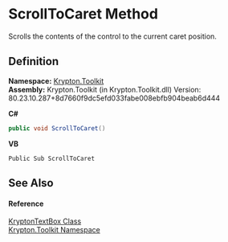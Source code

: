 # ScrollToCaret Method


Scrolls the contents of the control to the current caret position.



## Definition
**Namespace:** <a href="79d2eac2-21f4-54ff-7552-b20c33c30600.md">Krypton.Toolkit</a>  
**Assembly:** Krypton.Toolkit (in Krypton.Toolkit.dll) Version: 80.23.10.287+8d7660f9dc5efd033fabe008ebfb904beab6d444

**C#**
``` C#
public void ScrollToCaret()
```
**VB**
``` VB
Public Sub ScrollToCaret
```



## See Also


#### Reference
<a href="bafb1891-da9d-07a1-9249-da755c1768d7.md">KryptonTextBox Class</a>  
<a href="79d2eac2-21f4-54ff-7552-b20c33c30600.md">Krypton.Toolkit Namespace</a>  
